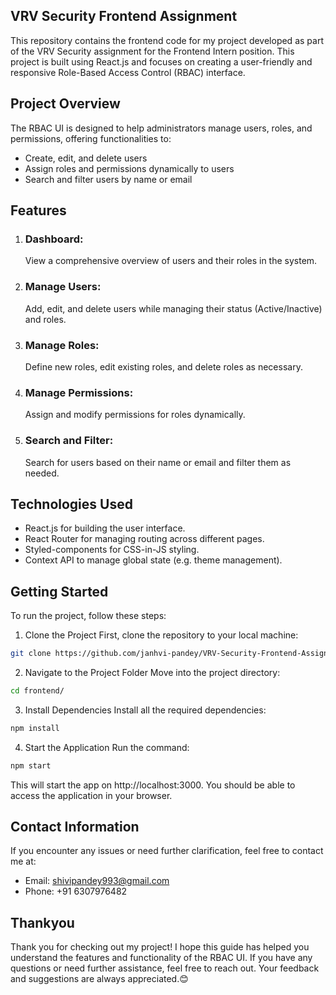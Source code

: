 ## VRV Security Frontend Assignment

This repository contains the frontend code for my project developed as part of the VRV Security assignment for the Frontend Intern position. This project is built using React.js and focuses on creating a user-friendly and responsive Role-Based Access Control (RBAC) interface.

## Project Overview

The RBAC UI is designed to help administrators manage users, roles, and permissions, offering functionalities to:

- Create, edit, and delete users
- Assign roles and permissions dynamically to users
- Search and filter users by name or email

## Features

1. ### Dashboard:
   View a comprehensive overview of users and their roles in the system.
2. ### Manage Users:
   Add, edit, and delete users while managing their status (Active/Inactive) and roles.
3. ### Manage Roles:
   Define new roles, edit existing roles, and delete roles as necessary.
4. ### Manage Permissions:
   Assign and modify permissions for roles dynamically.
5. ### Search and Filter:
   Search for users based on their name or email and filter them as needed.

## Technologies Used

- React.js for building the user interface.
- React Router for managing routing across different pages.
- Styled-components for CSS-in-JS styling.
- Context API to manage global state (e.g. theme management).

## Getting Started

To run the project, follow these steps:

1. Clone the Project
   First, clone the repository to your local machine:
```bash
git clone https://github.com/janhvi-pandey/VRV-Security-Frontend-Assignment.git
```

2. Navigate to the Project Folder
   Move into the project directory:
```bash
cd frontend/
```

3. Install Dependencies
   Install all the required dependencies:

```bash
npm install
```


4. Start the Application
   Run the command:
```bash
npm start
```

This will start the app on http://localhost:3000. You should be able to access the application in your browser.

## Contact Information

If you encounter any issues or need further clarification, feel free to contact me at:

- Email: shivipandey993@gmail.com
- Phone: +91 6307976482



## Thankyou 

Thank you for checking out my project! I hope this guide has helped you understand the features and functionality of the RBAC UI. If you have any questions or need further assistance, feel free to reach out. Your feedback and suggestions are always appreciated.😊
